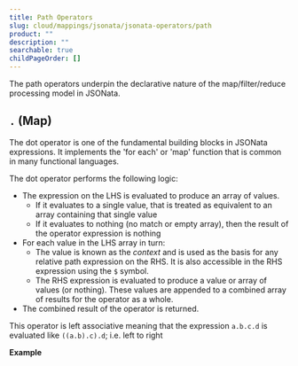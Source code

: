```yaml
---
title: Path Operators
slug: cloud/mappings/jsonata/jsonata-operators/path
product: ""
description: ""
searchable: true
childPageOrder: []
---
```


The path operators underpin the declarative nature of the map/filter/reduce processing model in JSONata.

## `.` (Map)

The dot operator is one of the fundamental building blocks in JSONata expressions. It implements the 'for each' or 'map' function that is common in many functional languages.

The dot operator performs the following logic:

- The expression on the LHS is evaluated to produce an array of values.
  - If it evaluates to a single value, that is treated as equivalent to an array containing that single value
  - If it evaluates to nothing (no match or empty array), then the result of the operator expression is nothing
- For each value in the LHS array in turn:
  - The value is known as the _context_ and is used as the basis for any relative path expression on the RHS. It is also accessible in the RHS expression using the `$` symbol.
  - The RHS expression is evaluated to produce a value or array of values (or nothing). These values are appended to a combined array of results for the operator as a whole.
- The combined result of the operator is returned.

This operator is left associative meaning that the expression `a.b.c.d` is evaluated like `((a.b).c).d`; i.e. left to right

**Example**

<iframe class="lazyload" allow="clipboard-write" width="100%" height="420" data-src="https://stedi.link/iU4uC8G?sourcePanelHeight=170&expressionPanelHeight=80&outputPanelHeight=170&lazy=true" title="Stedi JSONata Playground" frameBorder="0" />

## `[` ... `]` (Filter)

The filter operator (a.k.a predicate) is used to select only the items in the input sequence that satisfy the predicate expression contained between the square brackets.

If the predicate expression is an integer, or an expression that evaluates to an integer, then the item at that position (zero offset) in the input sequence is the only item selected for the result sequence.
If the number is non-integer, then it is rounded _down_ to the nearest integer.

If the predicate expression is an array of integers, or an expression that evaluates to an array of integers, then the items at those positions (zero offset) in the input sequence is the only item selected for the result sequence.

If the predicate expression evaluates to any other value, then it is cast to a Boolean as if using the `$boolean()` function. If this evaluates to `true`, then the item is retained in the result sequence. Otherwise it is rejected.

See [Navigating JSON Arrays](https://docs.jsonata.org/simple#navigating-json-arrays) and [Predicates](https://docs.jsonata.org/predicate) for more details and examples.

## `^(` ... `)` (Order-by)

The order-by operator is used to sort an array of values into ascending or descending order according to one or more expressions defined within the parentheses.

By default, the array will be sorted into ascending order. For example:

`Account.Order.Product^(Price)`

sorts all of the products into order of increasing price (`Price` is a numeric field in the `Product` object).

To sort in descending order, the sort expression must be preceded by the `>` symbol. For example:

`Account.Order.Product^(>Price)`

sorts all of the products into order of decreasing price. The `<` symbol can be used to explicitly indicate ascending order, although that is the default behaviour.

Secondary (and more) sort expressions can be specified by separating them with commas (`,`). The secondary expression will be used to determine order if the primary expression ranks two values the same. For example,

`Account.Order.Product^(>Price, <Quantity)`

orders the products primarily by decreasing price, but for products of the same price, by increasing quantity.

The sort expression(s) can be any valid JSONata expression that evaluates to a number or a string. If it evaluates to a string then the array is sorted in order of unicode codepoint.

**Example**

<iframe class="lazyload" allow="clipboard-write" width="100%" height="420" data-src="https://stedi.link/bmcpEEB?sourcePanelHeight=170&expressionPanelHeight=80&outputPanelHeight=170&lazy=true" title="Stedi JSONata Playground" frameBorder="0" />

## `{` ... `}` (Reduce)

The reduce operator can be used as the last step in a path expression to group and aggregate its input sequence into a single object.
The key/value pairs between the curly braces determine the groupings (by evaluating the key expression) and the aggregated values for each group.
See [Grouping and Aggregation](https://docs.jsonata.org/sorting-grouping#grouping) for more details.

## `*` (Wildcard)

This wildcard selects the values of all the properties of the context object. It can be used in a path expression in place of a property name, but it cannot be combined with other characters like a glob pattern. The order of these values in the result sequence is implementation dependent.
See [Wildcards](https://docs.jsonata.org/predicate#wildcards) for examples.

## `**` (Descendants)

This wildcard recursively selects the values of all the properties of the context object, and the properties of any objects contained within these values as it descends the hierarchy.
See [Navigate arbitrary depths](https://docs.jsonata.org/predicate#navigate-arbitrary-depths).

## `%` (Parent)

This will select the 'parent' of the current context value. Here, we define 'parent' to be the enclosing object which has the property representing the context value.

This is the only operation which searches 'backwards' in the input data structure. It is implemented by static analysis of the expression at [compile time](https://docs.jsonata.org/embedding-extending#jsonatastr) and can only be used within expressions that navigate through that target parent value in the first place.
If, for any reason, the parent location cannot be determined, then a static error (S0217) is thrown.

**Example**

<iframe class="lazyload" allow="clipboard-write" width="100%" height="540" data-src="https://stedi.link/hpg93F6?sourcePanelHeight=220&expressionPanelHeight=100&outputPanelHeight=220&lazy=true" title="Stedi JSONata Playground" frameBorder="0" />

This returns an array of objects for each product in each order in each account. Information from the enclosing Order and Account objects can be accessed using the parent operator.
The repeated combination of `%.%.` is used to access the grandparent and higher ancestors.

## `#` (Positional variable binding)

This can be used to determine at which position in the sequence the current context item is. It can be used following any map, filter or order-by stage in the path.
The variable is available for use within subsequent stages of the path (e.g. within filter predicates) and goes out of scope at the end of the path expression.

**Example**

<iframe class="lazyload" allow="clipboard-write" width="100%" height="450" data-src="https://stedi.link/UT0sox6?sourcePanelHeight=160&expressionPanelHeight=130&outputPanelHeight=160&lazy=true" title="Stedi JSONata Playground" frameBorder="0" />

This returns an array of objects for each book in the library where Kernighan is one of the authors. Each object contains the book's title and its position within the books array before it was filtered.

## `@` (Context variable binding)

This is used to bind the current context item (`$`) to a named variable. It can only be used directly following a map stage, not a filter or order-by stage.
The variable binding remains in scope for the remainder of the path expression.

Because the current context has now been explicitly bound to a named variable, this context will be carried forward to be the context of the next stage in the path.
For example, in this snippet of a path, `library.loans@$l.books`, the loans array is a property of the library object and each loan will, in turn, be bound to the variable `$l`.
The books array, which is also a property of the library object, will then be selected.

This operator can be used to perform data joins within a path because of its ability to do cross-referencing across objects.

**Example**

<iframe class="lazyload" allow="clipboard-write" width="100%" height="450" data-src="https://stedi.link/f07gBTe?sourcePanelHeight=160&expressionPanelHeight=130&outputPanelHeight=160&lazy=true" title="Stedi JSONata Playground" frameBorder="0" />

This performs an 'inner join' between objects in the loans array and objects in the books array where the ISBNs match between the structures.

Block expressions can be used to widen the scope of the data cross-referencing as shown in this example:

<iframe class="lazyload" allow="clipboard-write" width="100%" height="450" data-src="https://stedi.link/vVtmzU2?sourcePanelHeight=160&expressionPanelHeight=130&outputPanelHeight=160&lazy=true" title="Stedi JSONata Playground" frameBorder="0" />
